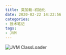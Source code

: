 ```yaml
---
title: 类加载-初始化
date: 2020-02-22 14:22:56
categories:
- 技术笔记
tags: 
- JVM
---
```

![JVM ClassLoader](https://casparthh.github.io/2020/02/22/ClassLoader/ClassLoader.png)
